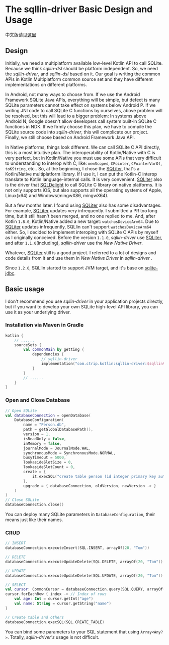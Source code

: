 # The sqllin-driver Basic Design and Usage

中文版请见[这里](README_CN.md)

## Design

Initially, we need a multiplatform available low-level Kotlin API to call SQLite. Because we think _sqllin-dsl_
should be platform independent. So, we need the _sqllin-driver_, and _sqllin-dsl_ based on it. Our goal is
writing the common APIs in Kotlin Multiplatform common source set and they have different implementations on
different platforms.

In Android, not many ways to choose from. If we use the Android Framework SQLite Java APIs, everything will be simple,
but defect is many SQLite parameters cannot take effect on systems below Android P. If we writing JNI code
to call SQLite C functions by ourselves, above problem will be resolved, but this will lead to a bigger problem:
In systems above Android N, Google doesn't allow developers call system built-in SQLite C functions in NDK. If
we firmly choose this plan, we have to compile the SQLite source code into _sqllin-driver_, this will complicate
our project. Finally, we still choose based on Android Framework Java API.

In Native platforms, things look different. We can call SQLite C API directly, this is a most intuitive plan.
The interoperability of Kotlin/Native with C is very perfect, but in Kotlin/Native you must use some APIs that
very difficult to understanding to interop with C, like: `memScoped`, `CPointer`, `CPointerVarOf`, `toKString`, etc..
So, at the beginning, I chose the [SQLiter](https://github.com/touchlab/SQLiter), that's a Kotlin/Native multiplatform
library. If I use it, I can put the Kotlin-C interop translate to Kotlin language-internal calls. It is very
convenient. [SQLiter](https://github.com/touchlab/SQLiter) also is the driver that
[SQLDelight](https://github.com/cashapp/sqldelight) to call SQLite C library on native platforms. It is not only
supports iOS, but also supports all the operating systems of Apple, Linux(x64) and Windows(mingwX86, mingwX64).

But a few months later. I found using [SQLiter](https://github.com/touchlab/SQLiter) also has some disadvantages. For
example, [SQLiter](https://github.com/touchlab/SQLiter) updates very infrequently. I submitted a PR too long time, but
it still hasn't been merged, and no one replied to me. And, after Kotlin `1.8.0`, Kotlin/Native added a new target:
`watchosDeviceArm64`. Due to [SQLiter](https://github.com/touchlab/SQLiter) updates infrequently, SQLlin can't support
`watchosDeviceArm64` either. So, I decided to implement interoping with SQLite C APIs by myself as I originally conceived.
Before the version `1.1.0`, _sqllin-driver_ use [SQLiter](https://github.com/touchlab/SQLiter), and after `1.1.0`(including),
_sqllin-driver_ use the _New Native Driver_.

Whatever, [SQLiter](https://github.com/touchlab/SQLiter) still is a good project. I referred to a lot of designs and code
details from it and use them in _New Native Driver_ in _sqllin-driver_ .

Since `1.2.0`, SQLlin started to support JVM target, and it's base on [sqlite-jdbc](https://github.com/xerial/sqlite-jdbc).

## Basic usage

I don't recommend you use _sqllin-driver_ in your application projects directly, but if you want to develop your own SQLite
high-level API library, you can use it as your underlying driver.

### Installation via Maven in Gradle

```kotlin
kotlin {
    // ......
    sourceSets {
        val commonMain by getting {
            dependencies {
                // sqllin-driver
                implementation("com.ctrip.kotlin:sqllin-driver:$sqllinVersion")
            }
        }
        // ......
    }
}
```

### Open and Close Database

```kotlin
// Open SQLite
val databaseConnection = openDatabase(
    DatabaseConfiguration(
        name = "Person.db",
        path = getGlobalDatabasePath(),
        version = 1,
        isReadOnly = false,
        inMemory = false,
        journalMode = JournalMode.WAL,
        synchronousMode = SynchronousMode.NORMAL,
        busyTimeout = 5000,
        lookasideSlotSize = 0,
        lookasideSlotCount = 0,
        create = {
            it.execSQL("create table person (id integer primary key autoincrement, name text, age integer)")
        },
        upgrade = { databaseConnection, oldVersion, newVersion -> }
    )
)
// Close SQLite
databaseConnection.close()
```

You can deploy many SQLite parameters in `DatabaseConfiguration`, their means just like their names.

### CRUD

```kotlin
// INSERT
databaseConnection.executeInsert(SQL.INSERT, arrayOf(20, "Tom"))

// DELETE
databaseConnection.executeUpdateDelete(SQL.DELETE, arrayOf(20, "Tom"))

// UPDATE
databaseConnection.executeUpdateDelete(SQL.UPDATE, arrayOf(20, "Tom"))

// SELECT
val cursor: CommonCursor = databaseConnection.query(SQL.QUERY, arrayOf(20, "Tom"))
cursor.forEachRow { index -> // Index of rows
    val age: Int = cursor.getInt("age")
    val name: String = cursor.getString("name")
}

// Create table and others
databaseConnection.execSQL(SQL.CREATE_TABLE)
```
You can bind some parameters to your SQL statement that using `Array<Any?>`. Totally, _sqllin-driver's_ usage is not difficult.